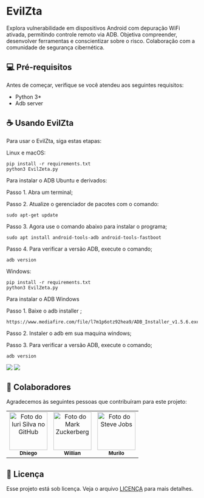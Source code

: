 # EvilZta
Explora vulnerabilidade em dispositivos Android com depuração WiFi ativada, permitindo controle remoto via ADB. Objetiva compreender, desenvolver ferramentas e conscientizar sobre o risco. Colaboração com a comunidade de segurança cibernética.





## 💻 Pré-requisitos

Antes de começar, verifique se você atendeu aos seguintes requisitos:

- Python 3*
- Adb server 


## ☕ Usando EvilZta

Para usar o EvilZta, siga estas etapas:

Linux e macOS:

```
pip install -r requirements.txt
python3 EvilZeta.py
```
Para instalar o ADB Ubuntu e derivados:

Passo 1. Abra um terminal;

Passo 2. Atualize o gerenciador de pacotes com o comando:
```
sudo apt-get update
```

Passo 3. Agora use o comando abaixo para instalar o programa;
```
sudo apt install android-tools-adb android-tools-fastboot
```

Passo 4. Para verificar a versão ADB, execute o comando;
```
adb version

```

Windows:

```
pip install -r requirements.txt
python3 EvilZeta.py
```
Para instalar o ADB Windows

Passo 1. Baixe o adb installer ;
```
https://www.mediafire.com/file/l7m1p6otz92hea9/ADB_Installer_v1.5.6.exe/file
```
Passo 2. Instaler o adb em sua maquina windows;

Passo 3. Para verificar a versão ADB, execute o comando;
```
adb version
```


<img src="https://github.com/DHGBR/EvilZta/blob/main/001.png">

<img src="https://github.com/DHGBR/EvilZta/blob/main/002.png">

## 🤝 Colaboradores

Agradecemos às seguintes pessoas que contribuíram para este projeto:

<table>
  <tr>
    <td align="center">
      <a href="https://www.linkedin.com/feed/" title="Linkedin">
        <img src="https://avatars3.githubusercontent.com/u/31936044" width="100px;" alt="Foto do Iuri Silva no GitHub"/><br>
        <sub>
          <b>Dhiego</b>
        </sub>
      </a>
    </td>
    <td align="center">
      <a href="https://github.com/Willian-2-0-0-1" title="GitHub">
        <img src="https://avatars.githubusercontent.com/u/39037497?v=4" width="100px;" alt="Foto do Mark Zuckerberg"/><br>
        <sub>
          <b>Willian</b>
        </sub>
      </a>
    </td>
    <td align="center">
      <a href="#" title="#">
        <img src="https://wallpapercave.com/wp/wp5936399.jpg" width="100px;" alt="Foto do Steve Jobs"/><br>
        <sub>
          <b>Murilo</b>
        </sub>
      </a>
    </td>
  </tr>
</table>

<!-- ## 😄 Seja um dos contribuidores

Quer fazer parte desse projeto? Clique [AQUI](CONTRIBUTING.md) e leia como contribuir. -->

## 📝 Licença

Esse projeto está sob licença. Veja o arquivo [LICENÇA](LICENSE.md) para mais detalhes.